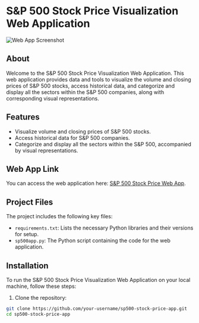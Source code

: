 # S&P 500 Stock Price Visualization Web Application

![Web App Screenshot](web_app_screenshot.png)
## About

Welcome to the S&P 500 Stock Price Visualization Web Application. This web application provides data and tools to visualize the volume and closing prices of S&P 500 stocks, access historical data, and categorize and display all the sectors within the S&P 500 companies, along with corresponding visual representations.

## Features

- Visualize volume and closing prices of S&P 500 stocks.
- Access historical data for S&P 500 companies.
- Categorize and display all the sectors within the S&P 500, accompanied by visual representations.

## Web App Link

You can access the web application here: [S&P 500 Stock Price Web App](https://stockpricewebapp-9v3cepy2faml5zegvom6sb.streamlit.app/).

## Project Files

The project includes the following key files:

- `requirements.txt`: Lists the necessary Python libraries and their versions for setup.
- `sp500app.py`: The Python script containing the code for the web application.

## Installation

To run the S&P 500 Stock Price Visualization Web Application on your local machine, follow these steps:

1. Clone the repository:

```bash
git clone https://github.com/your-username/sp500-stock-price-app.git
cd sp500-stock-price-app

